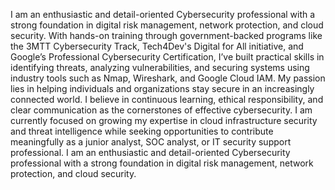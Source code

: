 I am an enthusiastic and detail-oriented Cybersecurity professional with a strong foundation in digital risk management, network protection, and cloud security. With hands-on training through government-backed programs like the 3MTT Cybersecurity Track, Tech4Dev's Digital for All initiative, and Google’s Professional Cybersecurity Certification, I’ve built practical skills in identifying threats, analyzing vulnerabilities, and securing systems using industry tools such as Nmap, Wireshark, and Google Cloud IAM.
My passion lies in helping individuals and organizations stay secure in an increasingly connected world. I believe in continuous learning, ethical responsibility, and clear communication as the cornerstones of effective cybersecurity. I am currently focused on growing my expertise in cloud infrastructure security and threat intelligence while seeking opportunities to contribute meaningfully as a junior analyst, SOC analyst, or IT security support professional.
I am an enthusiastic and detail-oriented Cybersecurity professional with a strong foundation in digital risk management, network protection, and cloud security.
